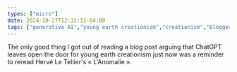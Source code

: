 ```yaml
---
types: ["micro"]
date: 2024-10-27T12:32:11-04:00
tags: ["generative AI","young earth creationism","creationism","Bloggernacle","L'Anomalie","Hervé Le Tellier"]
---
```

The only good thing I got out of reading a blog post arguing that ChatGPT leaves open the door for young earth creationism just now was a reminder to reread Hervé Le Tellier's « L'Anomalie ».
